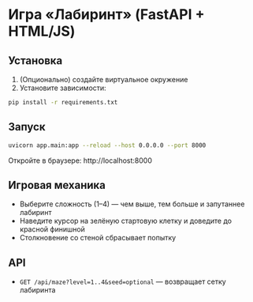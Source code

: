 # Игра «Лабиринт» (FastAPI + HTML/JS)

## Установка

1. (Опционально) создайте виртуальное окружение
2. Установите зависимости:

```bash
pip install -r requirements.txt
```

## Запуск

```bash
uvicorn app.main:app --reload --host 0.0.0.0 --port 8000
```

Откройте в браузере: http://localhost:8000

## Игровая механика

- Выберите сложность (1–4) — чем выше, тем больше и запутаннее лабиринт
- Наведите курсор на зелёную стартовую клетку и доведите до красной финишной
- Столкновение со стеной сбрасывает попытку

## API

- `GET /api/maze?level=1..4&seed=optional` — возвращает сетку лабиринта
